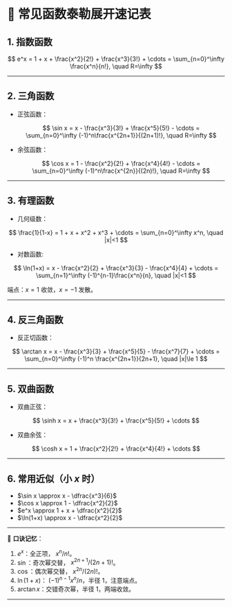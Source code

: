 
# 📑 常见函数泰勒展开速记表

## 1. 指数函数

$$
e^x = 1 + x + \frac{x^2}{2!} + \frac{x^3}{3!} + \cdots = \sum_{n=0}^\infty \frac{x^n}{n!}, \quad R=\infty
$$

---

## 2. 三角函数

* 正弦函数：

  $$
  \sin x = x - \frac{x^3}{3!} + \frac{x^5}{5!} - \cdots = \sum_{n=0}^\infty (-1)^n\frac{x^{2n+1}}{(2n+1)!}, \quad R=\infty
  $$

* 余弦函数：

  $$
  \cos x = 1 - \frac{x^2}{2!} + \frac{x^4}{4!} - \cdots = \sum_{n=0}^\infty (-1)^n\frac{x^{2n}}{(2n)!}, \quad R=\infty
  $$

---

## 3. 有理函数

* 几何级数：
  
$$
\frac{1}{1-x} = 1 + x + x^2 + x^3 + \cdots = \sum_{n=0}^\infty x^n, \quad |x|<1
$$

* 对数函数:

$$
\ln(1+x) = x - \frac{x^2}{2} + \frac{x^3}{3} - \frac{x^4}{4} + \cdots = \sum_{n=1}^\infty (-1)^{n-1}\frac{x^n}{n}, \quad |x|<1
$$

  端点：$x=1$ 收敛，$x=-1$ 发散。

---

## 4. 反三角函数

* 反正切函数：

$$
\arctan x = x - \frac{x^3}{3} + \frac{x^5}{5} - \frac{x^7}{7} + \cdots = \sum_{n=0}^\infty (-1)^n \frac{x^{2n+1}}{2n+1}, \quad |x|\le 1
$$

---

## 5. 双曲函数

* 双曲正弦：

$$
\sinh x = x + \frac{x^3}{3!} + \frac{x^5}{5!} + \cdots
$$

* 双曲余弦：

$$
\cosh x = 1 + \frac{x^2}{2!} + \frac{x^4}{4!} + \cdots
$$

---

## 6. 常用近似（小 $x$ 时）

* $\sin x \approx x - \dfrac{x^3}{6}$
* $\cos x \approx 1 - \dfrac{x^2}{2}$
* $e^x \approx 1 + x + \dfrac{x^2}{2}$
* $\ln(1+x) \approx x - \dfrac{x^2}{2}$

---

📌 **口诀记忆**：

1. $e^x$：全正项， $x^n/n!$。
2. $\sin$：奇次幂交替， $x^{2n+1}/(2n+1)!$。
3. $\cos$：偶次幂交替， $x^{2n}/(2n)!$。
4. $\ln(1+x)$： $(-1)^{n-1}x^n/n$，半径 1，注意端点。
5. $\arctan x$：交错奇次幂，半径 1，两端收敛。

---


